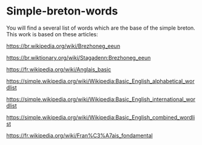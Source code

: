 # Simple-breton-words
You will find a several list of words which are the base of the simple breton.
This work is based on these articles:

https://br.wikipedia.org/wiki/Brezhoneg_eeun

https://br.wiktionary.org/wiki/Stagadenn:Brezhoneg_eeun

https://fr.wikipedia.org/wiki/Anglais_basic

https://simple.wikipedia.org/wiki/Wikipedia:Basic_English_alphabetical_wordlist

https://simple.wikipedia.org/wiki/Wikipedia:Basic_English_international_wordlist

https://simple.wikipedia.org/wiki/Wikipedia:Basic_English_combined_wordlist

https://fr.wikipedia.org/wiki/Fran%C3%A7ais_fondamental
